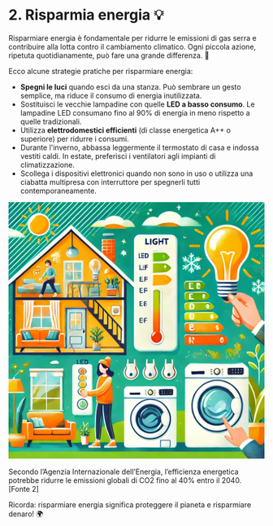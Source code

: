 # 2. Risparmia energia 💡

Risparmiare energia è fondamentale per ridurre le emissioni di gas serra e contribuire alla lotta contro il cambiamento climatico. Ogni piccola azione, ripetuta quotidianamente, può fare una grande differenza. 💪

Ecco alcune strategie pratiche per risparmiare energia:

- **Spegni le luci** quando esci da una stanza. Può sembrare un gesto semplice, ma riduce il consumo di energia inutilizzata.
- Sostituisci le vecchie lampadine con quelle **LED a basso consumo**. Le lampadine LED consumano fino al 90% di energia in meno rispetto a quelle tradizionali.
- Utilizza **elettrodomestici efficienti** (di classe energetica A++ o superiore) per ridurre i consumi.
- Durante l'inverno, abbassa leggermente il termostato di casa e indossa vestiti caldi. In estate, preferisci i ventilatori agli impianti di climatizzazione.
- Scollega i dispositivi elettronici quando non sono in uso o utilizza una ciabatta multipresa con interruttore per spegnerli tutti contemporaneamente.

![Risparmio di energia](../images/step2/risparmioEnergia.webp)

Secondo l’Agenzia Internazionale dell’Energia, l’efficienza energetica potrebbe ridurre le emissioni globali di CO2 fino al 40% entro il 2040. [Fonte 2]

Ricorda: risparmiare energia significa proteggere il pianeta e risparmiare denaro! 🌍
